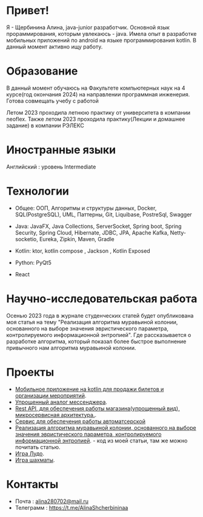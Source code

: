# Привет! 
Я - Щербинина Алина, java-junior разработчик. Основной язык прораммирования, которым увлекаюсь - java. Имела опыт в разработке мобильных приложений по android на языке программирования kotlin.
В данный момент активно ищу работу. 

# Образование
В данный момент обучаюсь на  Факультете компьютерных наук на 4 курсе(год окончания 2024) на направлении программная инженерия. Готова совмещать учебу с работой

Летом 2023 проходила летнюю практику от университета в компании neoflex.
Также летом 2023 проходила практику(Лекции и домашнее задание) в компании РЭЛЕКС

# Иностранные языки
Английский : уровень Intermediate

# Технологии
* Общее:
 ООП, Алгоритмы и структуры данных, Docker, SQL(PostgreSQL), UML, Паттерны, Git, Liquibase, PostreSql, Swagger

* Java:
  JavaFX, Java Collections, ServerSocket, Spring boot, Spring Security, Spring Cloud, Hibernate, JDBC, JPA, Apache Kafka, Netty-socketio, Eureka, Zipkin, Maven, Gradle

* Kotlin:
 ktor, kotlin compose , Jackson , Kotlin Exposed 

* Python:
 PyQt5

* React

# Научно-исследовательская работа
Осенью 2023 года в журнале студенческих статей будет опубликована моя статья на тему "Реализация алгоритма муравьиной колонии, основанного на выборе значения эвристического параметра, контролируемого информационной энтропией". Где рассказывается о разработке алгоритма, который показал более быстрое выполнение привычного нам алгоритма муравьиной колонии. 

# Проекты
* [Мобильное приложение на kotlin для продажи билетов  и организации мероприятий](https://github.com/alinashch/TicketEase_frontend).
* [Упрощенный аналог мессенджера](https://github.com/alinashch/messenger_relex).
* [Rest API, для обеспечения работы магазина(упрощенный вид), микросервисная архитектура.](https://github.com/alinashch/microservice_shop_final). 
* [Сервис для обеспечения работы автоматсерской](https://github.com/alinashch/avtoservice_hibernate_springMVC)
* [Реализация алгоритма муравьиной колонии, основанного на выборе значения эвристического параметра, контролируемого информационной энтропией](https://github.com/alinashch/MyProject). - код из моей статьи,  там же можно почитать статью.
* [Игра Лудо](https://github.com/alinashch/Game-Ludo-).
* [Игра шахматы](https://github.com/alinashch/SimpleGameChess).
# Контакты
* Почта : alina280702@mail.ru
* Телеграмм : https://t.me/AlinaShcherbininaa
